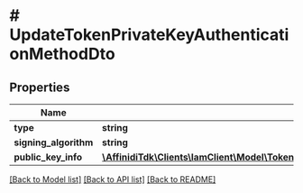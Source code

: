 # # UpdateTokenPrivateKeyAuthenticationMethodDto

## Properties

Name | Type | Description | Notes
------------ | ------------- | ------------- | -------------
**type** | **string** |  | [optional]
**signing_algorithm** | **string** |  | [optional]
**public_key_info** | [**\AffinidiTdk\Clients\IamClient\Model\TokenPrivateKeyAuthenticationMethodDtoPublicKeyInfo**](TokenPrivateKeyAuthenticationMethodDtoPublicKeyInfo.md) |  | [optional]

[[Back to Model list]](../../README.md#models) [[Back to API list]](../../README.md#endpoints) [[Back to README]](../../README.md)
